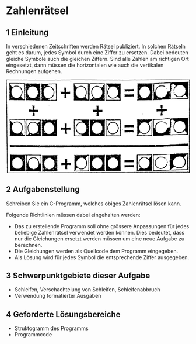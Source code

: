 # Zahlenrätsel

## 1 Einleitung

In verschiedenen Zeitschriften werden Rätsel publiziert. In solchen Rätseln geht es darum, jedes Symbol durch eine Ziffer zu ersetzen. Dabei bedeuten gleiche Symbole auch die gleichen Ziffern. Sind alle Zahlen am richtigen Ort eingesetzt, dann müssen die horizontalen wie auch die vertikalen Rechnungen aufgehen.

![Zahlenrätsel](images/zahlenraetsel.PNG)

## 2 Aufgabenstellung

Schreiben Sie ein C-Programm, welches obiges Zahlenrätsel lösen kann.

Folgende Richtlinien müssen dabei eingehalten werden:

* Das zu erstellende Programm soll ohne grössere Anpassungen für jedes beliebige Zahlenrätsel verwendet werden können. Dies bedeutet, dass nur die Gleichungen ersetzt werden müssen um eine neue Aufgabe zu berechnen.
* Die Gleichungen werden als Quellcode dem Programm eingegeben.
* Als Lösung wird für jedes Symbol die entsprechende Ziffer ausgegeben.

## 3 Schwerpunktgebiete dieser Aufgabe

* Schleifen, Verschachtelung von Schleifen, Schleifenabbruch
* Verwendung formatierter Ausgaben

## 4 Geforderte Lösungsbereiche

* Struktogramm des Programms
* Programmcode

